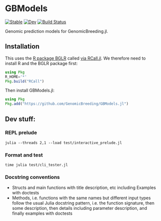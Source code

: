 # GBModels

[![Stable](https://img.shields.io/badge/docs-stable-blue.svg)](https://GenomicBreeding.github.io/GBModels.jl/stable/)
[![Dev](https://img.shields.io/badge/docs-dev-blue.svg)](https://GenomicBreeding.github.io/GBModels.jl/dev/)
[![Build Status](https://github.com/GenomicBreeding/GBModels.jl/actions/workflows/CI.yml/badge.svg?branch=main)](https://github.com/GenomicBreeding/GBModels.jl/actions/workflows/CI.yml?query=branch%3Amain)

Genomic prediction models for GenomicBreeding.jl.

## Installation

This uses the [R package BGLR](https://github.com/gdlc/BGLR-R) called [via RCall.jl](https://github.com/JuliaInterop/RCall.jl). We therefore need to install R and the BGLR package first:

```julia
using Pkg
R_HOME='*'
Pkg.build("RCall")
```

Then install GBModels.jl:

```julia
using Pkg
Pkg.add("https://github.com/GenomicBreeding/GBModels.jl")
```

## Dev stuff:

### REPL prelude

```shell
julia --threads 2,1 --load test/interactive_prelude.jl
```

### Format and test

```shell
time julia test/cli_tester.jl
```

### Docstring conventions

- Structs and main functions with title description, etc including Examples with doctests
- Methods, i.e. functions with the same names but different input types follow the usual Julia docstring pattern, i.e. the function signature, then some description, then details including parameter description, and finally examples with doctests